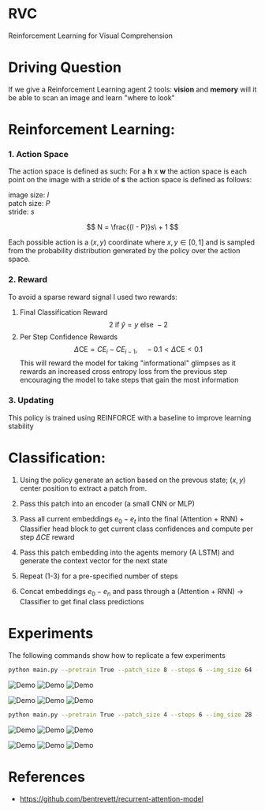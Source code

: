 # RVC
Reinforcement Learning for Visual Comprehension

# Driving Question
If we give a Reinforcement Learning agent 2 tools: **vision** and **memory** will it be able to scan an image and learn "where to look" 


# Reinforcement Learning:
### 1. Action Space
The action space is defined as such: For a **h** x **w** the action space is each point on the image with a stride of **s** the action space is defined as follows:

image size: $I$ \
patch size: $P$ \
stride: $s$

$$
N = \frac{(I - P)}s\ + 1
$$

Each possible action is a $(x,y)$ coordinate where $x,y \in [0, 1]$ and is sampled from the probability distribution generated by the policy over the action space.  
### 2. Reward
To avoid a sparse reward signal I used two rewards:
1. Final Classification Reward
    $$2 \text{ if } \hat{y} = y \text{ else } -2$$
2. Per Step Confidence Rewards
    $$ \Delta\text{CE} = CE_i - CE_{i-1}, \quad   -0.1 <\Delta\text{CE} < 0.1$$ 
    This will reward the model for taking "informational" glimpses as it rewards an increased cross entropy loss from the previous step encouraging the model to take steps that gain the most information

### 3. Updating
This policy is trained using REINFORCE with a baseline to improve learning stability

# Classification:
1. Using the policy generate an action based on the prevous state; $(x,y)$ center position to extract a patch from.

2. Pass this patch into an encoder (a small CNN or MLP)

3. Pass all current embeddings $e_0-e_t$ into the final (Attention + RNN) + Classifier head block to get current class confidences and compute per step $\Delta CE$ reward

3. Pass this patch embedding into the agents memory (A LSTM) and generate the context vector for the next state

4. Repeat (1-3) for a pre-specified number of steps

5. Concat embeddings $e_0-e_n$ and pass through a (Attention + RNN) -> Classifier to get final class predictions


# Experiments
The following commands show how to replicate a few experiments

```bash
python main.py --pretrain True --patch_size 8 --steps 6 --img_size 64 --clutter_count 4 --stride 4
```

![Demo](/gifs_experiment1/attention1.gif) ![Demo](/gifs_experiment1/attention2.gif) ![Demo](/gifs_experiment1/attention3.gif)

![Demo](/gifs_experiment1/attention4.gif) ![Demo](/gifs_experiment1/attention5.gif) ![Demo](/gifs_experiment1/attention6.gif)

```bash
python main.py --pretrain True --patch_size 4 --steps 6 --img_size 28 --clutter_count 0 --stride 4
```
![Demo](/gifs_experiment2/attention1.gif) ![Demo](/gifs_experiment2/attention2.gif) ![Demo](/gifs_experiment2/attention3.gif)

![Demo](/gifs_experiment2/attention4.gif) ![Demo](/gifs_experiment2/attention5.gif) ![Demo](/gifs_experiment2/attention6.gif)

# References
* https://github.com/bentrevett/recurrent-attention-model